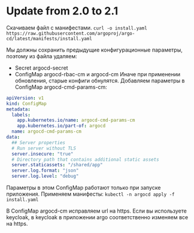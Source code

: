 # Update from 2.0 to 2.1
Скачиваем файл с манифестами.
`curl -o install.yaml https://raw.githubusercontent.com/argoproj/argo-cd/latest/manifests/install.yaml`

Мы должны сохранить предыдущие конфигурационные параметры, поэтому из файла удаляем:

* Secret argocd-secret
* ConfigMap argocd-rbac-cm и argocd-cm
Иначе при применении обновления, старые конфиги обнулятся.
Добавляем параметры в ConfigMap argocd-cmd-params-cm: 

```yaml
apiVersion: v1
kind: ConfigMap
metadata:
  labels:
    app.kubernetes.io/name: argocd-cmd-params-cm
    app.kubernetes.io/part-of: argocd
  name: argocd-cmd-params-cm
data:
  ## Server properties
  # Run server without TLS
  server.insecure: "true"
  # Directory path that contains additional static assets
  server.staticassets: "/shared/app"
  server.log.format: "json"
  server.log.level: "debug"
```

Параметры в этом ConfigMap работают только при запуске приложения.
Применяем манифесты:
`kubectl -n argocd apply -f install.yaml`

В ConfigMap argocd-cm исправляем url на https. Если вы используете keycloak, в keycloak в приложении argo 
соответственно изменяем все на https.